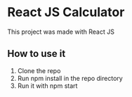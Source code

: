 # React JS Calculator

This project was made with React JS

## How to use it

1. Clone the repo
2. Run npm install in the repo directory
3. Run it with npm start